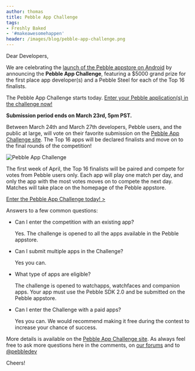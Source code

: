 ```yaml
---
author: thomas
title: Pebble App Challenge
tags:
- Freshly Baked
- '#makeawesomehappen'
header: /images/blog/pebble-app-challenge.png
---
```


Dear Developers,

We are celebrating the [launch of the Pebble appstore on Android](https://blog.getpebble.com/2014/03/07/the-pebble-appstore-now-with-android-support-and-more-partners/) by announcing the **Pebble App Challenge**, featuring a $5000 grand prize for the first place app developer(s) and a Pebble Steel for each of the Top 16 finalists.

The Pebble App Challenge starts today. [Enter your Pebble application(s) in the challenge now!](http://pebble.challengepost.com/)



**Submission period ends on March 23rd, 5pm PST.**

Between March 24th and March 27th developers, Pebble users, and the public at large, will vote on their favorite submission on the [Pebble App Challenge site](http://pebble.challengepost.com). The Top 16 apps will be declared finalists and move on to the final rounds of the competition!

![Pebble App Challenge](/images/blog/pebble-brackets.png)

The first week of April, the Top 16 finalists will be paired and compete for votes from Pebble users only. Each app will play one match per day, and only the app with the most votes moves on to compete the next day. Matches will take place on the homepage of the Pebble appstore.

[Enter the Pebble App Challenge today! >](http://pebble.challengepost.com)

Answers to a few common questions:

 * Can I enter the competition with an existing app?

   Yes. The challenge is opened to all the apps available in the Pebble appstore.

 * Can I submit multiple apps in the Challenge?

   Yes you can.

 * What type of apps are eligible?

   The challenge is opened to watchapps, watchfaces and companion apps. Your app must use the Pebble SDK 2.0 and be submitted on the Pebble appstore.

 * Can I enter the Challenge with a paid apps?

   Yes you can. We would recommend making it free during the contest to increase your chance of success.


More details is available on the [Pebble App Challenge site](http://pebble.challengepost.com). As always feel free to ask more questions here in the comments, on [our forums](https://forums.getpebble.com/categories/developer-discussion) and to [@pebbledev](https://twitter.com/pebbledev)

Cheers!
